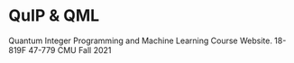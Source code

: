 # QuIP & QML
Quantum Integer Programming and Machine Learning Course Website. 18-819F 47-779 CMU Fall 2021
